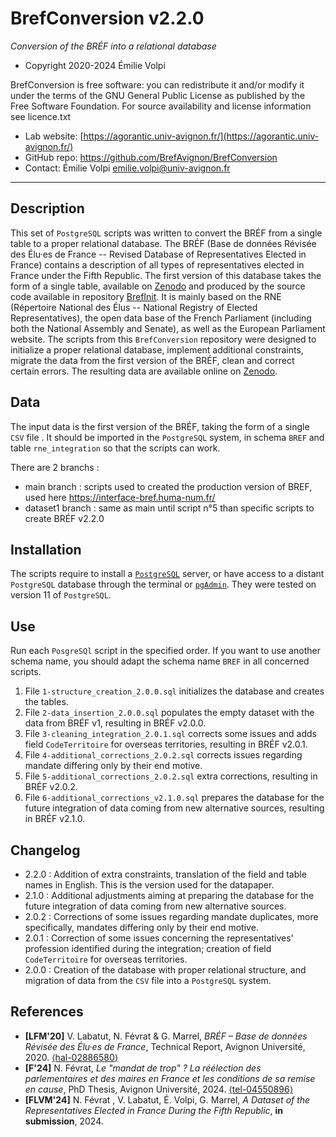 BrefConversion v2.2.0
===================
*Conversion of the BRÉF into a relational database*

* Copyright 2020-2024 Émilie Volpi

BrefConversion is free software: you can redistribute it and/or modify it under the terms of the GNU General Public License as published by the Free Software Foundation. For source availability and license information see licence.txt

* Lab website: [https://agorantic.univ-avignon.fr/](https://agorantic.univ-avignon.fr/)
* GitHub repo: https://github.com/BrefAvignon/BrefConversion
* Contact: Émilie Volpi <emilie.volpi@univ-avignon.fr>

-----------------------------------------------------------------------

## Description
This set of `PostgreSQL` scripts was written to convert the BRÉF from a single table to a proper relational database. The BRÉF (Base de données Révisée des Élu·es de France -- Revised Database of Representatives Elected in France) contains a description of all types of representatives elected in France under the Fifth Republic. The first version of this database takes the form of a single table, available on [Zenodo](https://doi.org/10.5281/zenodo.13822771) and produced by the source code available in repository [BrefInit](https://github.com/BrefAvignon/BrefInit/). It is mainly based on the RNE (Répertoire National des Élus -- National Registry of Elected Representatives), the open data base of the French Parliament (including both the National Assembly and Senate), as well as the European Parliament website. The scripts from this `BrefConversion` repository were designed to initialize a proper relational database, implement additional constraints, migrate the data from the first version of the BRÉF, clean and correct certain errors. The resulting data are available online on [Zenodo](https://doi.org/10.5281/zenodo.13834830).


## Data
The input data is the first version of the BRÉF, taking the form of a single `CSV` file . It should be imported in the `PostgreSQL` system, in schema `BREF` and table `rne_integration` so that the scripts can work.

There are 2 branchs :
* main branch : scripts used to created the production version of BREF, used here https://interface-bref.huma-num.fr/
* dataset1 branch : same as main until script n°5 than specific scripts to create BRÉF v2.2.0


## Installation
The scripts require to install a [`PostgreSQL`](https://www.postgresql.org/) server, or have access to a distant `PostgreSQL` database through the terminal or [`pgAdmin`](https://www.pgadmin.org/). They were tested on version 11 of `PostgreSQL`.


## Use
Run each `PosgreSQl` script in the specified order. If you want to use another schema name, you should adapt the schema name `BREF` in all concerned scripts.
1. File `1-structure_creation_2.0.0.sql` initializes the database and creates the tables.
2. File `2-data_insertion_2.0.0.sql` populates the empty dataset with the data from BRÉF v1, resulting in BRÉF v2.0.0.
3. File `3-cleaning_integration_2.0.1.sql` corrects some issues and adds field `CodeTerritoire` for overseas territories, resulting in BRÉF v2.0.1.
4. File `4-additional_corrections_2.0.2.sql` corrects issues regarding mandate differing only by their end motive.
5. File `5-additional_corrections_2.0.2.sql` extra corrections, resulting in BRÉF v2.0.2.
6. File `6-additional_corrections_v2.1.0.sql` prepares the database for the future integration of data coming from new alternative sources, resulting in BRÉF v2.1.0.


## Changelog
* 2.2.0 : Addition of extra constraints, translation of the field and table names in English. This is the version used for the datapaper.
* 2.1.0 : Additional adjustments aiming at preparing the database for the future integration of data coming from new alternative sources.
* 2.0.2 : Corrections of some issues regarding mandate duplicates, more specifically, mandates differing only by their end motive.
* 2.0.1 : Correction of some issues concerning the representatives' profession identified during the integration; creation of field `CodeTerritoire` for overseas territories.
* 2.0.0 : Creation of the database with proper relational structure, and migration of data from the `CSV` file into a `PostgreSQL` system.
   

## References
* **[LFM'20]** V. Labatut, N. Févrat & G. Marrel, *BRÉF – Base de données Révisée des Élu·es de France*, Technical Report, Avignon Université, 2020. [⟨hal-02886580⟩](https://hal.archives-ouvertes.fr/hal-02886580)
* **[F'24]** N. Févrat, *Le "mandat de trop" ? La réélection des parlementaires et des maires en France et les conditions de sa remise en cause*, PhD Thesis, Avignon Université, 2024. [⟨tel-04550896⟩](https://hal.archives-ouvertes.fr/tel-04550896)
* **[FLVM'24]** N. Févrat , V. Labatut, É. Volpi, G. Marrel, *A Dataset of the Representatives Elected in France During the Fifth Republic*, **in submission**, 2024.
